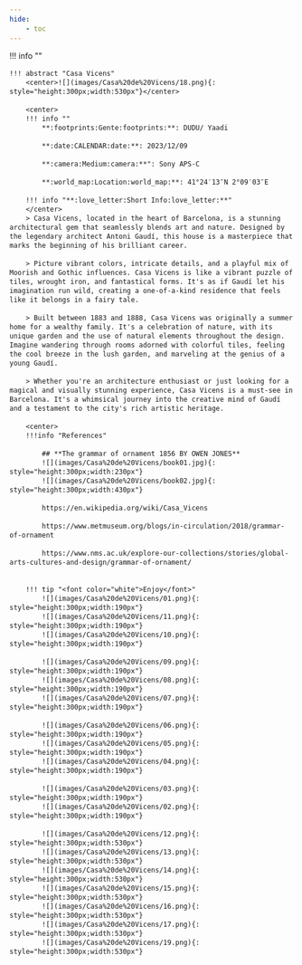 ```yaml
---
hide:
    - toc
---
```


!!! info ""

    !!! abstract "Casa Vicens"
        <center>![](images/Casa%20de%20Vicens/18.png){: style="height:300px;width:530px"}</center>

        <center>
        !!! info ""
            **:footprints:Gente:footprints:**: DUDU/ Yaadi

            **:date:CALENDAR:date:**: 2023/12/09

            **:camera:Medium:camera:**": Sony APS-C
            
            **:world_map:Location:world_map:**: 41°24′13″N 2°09′03″E

        !!! info "**:love_letter:Short Info:love_letter:**" 
        </center>
        > Casa Vicens, located in the heart of Barcelona, is a stunning architectural gem that seamlessly blends art and nature. Designed by the legendary architect Antoni Gaudí, this house is a masterpiece that marks the beginning of his brilliant career.

        > Picture vibrant colors, intricate details, and a playful mix of Moorish and Gothic influences. Casa Vicens is like a vibrant puzzle of tiles, wrought iron, and fantastical forms. It's as if Gaudí let his imagination run wild, creating a one-of-a-kind residence that feels like it belongs in a fairy tale.

        > Built between 1883 and 1888, Casa Vicens was originally a summer home for a wealthy family. It's a celebration of nature, with its unique garden and the use of natural elements throughout the design. Imagine wandering through rooms adorned with colorful tiles, feeling the cool breeze in the lush garden, and marveling at the genius of a young Gaudí.

        > Whether you're an architecture enthusiast or just looking for a magical and visually stunning experience, Casa Vicens is a must-see in Barcelona. It's a whimsical journey into the creative mind of Gaudí and a testament to the city's rich artistic heritage.

        <center>
        !!!info "References"

            ## **The grammar of ornament 1856 BY OWEN JONES**
            ![](images/Casa%20de%20Vicens/book01.jpg){: style="height:300px;width:230px"}
            ![](images/Casa%20de%20Vicens/book02.jpg){: style="height:300px;width:430px"}

            https://en.wikipedia.org/wiki/Casa_Vicens

            https://www.metmuseum.org/blogs/in-circulation/2018/grammar-of-ornament
            
            https://www.nms.ac.uk/explore-our-collections/stories/global-arts-cultures-and-design/grammar-of-ornament/


        !!! tip "<font color="white">Enjoy</font>"
            ![](images/Casa%20de%20Vicens/01.png){: style="height:300px;width:190px"}
            ![](images/Casa%20de%20Vicens/11.png){: style="height:300px;width:190px"}
            ![](images/Casa%20de%20Vicens/10.png){: style="height:300px;width:190px"}

            ![](images/Casa%20de%20Vicens/09.png){: style="height:300px;width:190px"}
            ![](images/Casa%20de%20Vicens/08.png){: style="height:300px;width:190px"}
            ![](images/Casa%20de%20Vicens/07.png){: style="height:300px;width:190px"}

            ![](images/Casa%20de%20Vicens/06.png){: style="height:300px;width:190px"}
            ![](images/Casa%20de%20Vicens/05.png){: style="height:300px;width:190px"}
            ![](images/Casa%20de%20Vicens/04.png){: style="height:300px;width:190px"}

            ![](images/Casa%20de%20Vicens/03.png){: style="height:300px;width:190px"}
            ![](images/Casa%20de%20Vicens/02.png){: style="height:300px;width:190px"}

            ![](images/Casa%20de%20Vicens/12.png){: style="height:300px;width:530px"}
            ![](images/Casa%20de%20Vicens/13.png){: style="height:300px;width:530px"}
            ![](images/Casa%20de%20Vicens/14.png){: style="height:300px;width:530px"}
            ![](images/Casa%20de%20Vicens/15.png){: style="height:300px;width:530px"}
            ![](images/Casa%20de%20Vicens/16.png){: style="height:300px;width:530px"}
            ![](images/Casa%20de%20Vicens/17.png){: style="height:300px;width:530px"}
            ![](images/Casa%20de%20Vicens/19.png){: style="height:300px;width:530px"}




